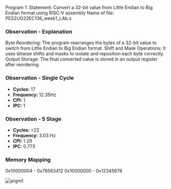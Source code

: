 Program 1:
Statement: Convert a 32-bit value from Little Endian to Big Endian format using RISC-V assembly
Name of file:
PES2UG22EC136_week1_LAb.s

### Observation - Explanation
Byte Reordering: The program rearranges the bytes of a 32-bit value to switch from Little Endian to Big Endian format.
Shift and Mask Operations: It uses bitwise shifts and masks to isolate and reposition each byte correctly.
Output Storage: The final converted value is stored in an output register after reordering

### Observation - Single Cycle
- **Cycles:** 17
- **Frequency:** 12.35Hz 
- **CPI:** 1
- **IPC:** 1

### Observation - 5 Stage
- **Cycles:** <22
- **Frequency:** 3.03 Hz
- **CPI:** 1.29
- **IPC:** 0.773

### Memory Mapping
0x10000004 - 0x78563412
0x10000000 - 0x12345678


![prgm1](image.png)
